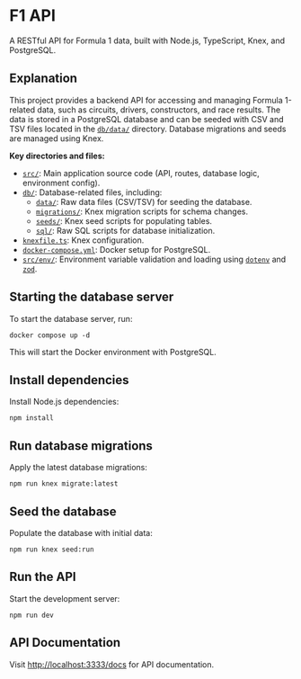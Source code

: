 # F1 API

A RESTful API for Formula 1 data, built with Node.js, TypeScript, Knex, and PostgreSQL.

## Explanation

This project provides a backend API for accessing and managing Formula 1-related data, such as circuits, drivers, constructors, and race results. The data is stored in a PostgreSQL database and can be seeded with CSV and TSV files located in the [`db/data/`](db/data/) directory. Database migrations and seeds are managed using Knex.

**Key directories and files:**

- [`src/`](src/): Main application source code (API, routes, database logic, environment config).
- [`db/`](db/): Database-related files, including:
  - [`data/`](db/data/): Raw data files (CSV/TSV) for seeding the database.
  - [`migrations/`](db/migrations/): Knex migration scripts for schema changes.
  - [`seeds/`](db/seeds/): Knex seed scripts for populating tables.
  - [`sql/`](db/sql/): Raw SQL scripts for database initialization.
- [`knexfile.ts`](knexfile.ts): Knex configuration.
- [`docker-compose.yml`](docker-compose.yml): Docker setup for PostgreSQL.
- [`src/env/`](src/env/): Environment variable validation and loading using [`dotenv`](https://www.npmjs.com/package/dotenv) and [`zod`](https://github.com/colinhacks/zod).

## Starting the database server

To start the database server, run:
```
docker compose up -d
```
This will start the Docker environment with PostgreSQL.

## Install dependencies

Install Node.js dependencies:
```
npm install
```

## Run database migrations

Apply the latest database migrations:
```
npm run knex migrate:latest
```

## Seed the database

Populate the database with initial data:
```
npm run knex seed:run
```

## Run the API

Start the development server:
```
npm run dev
```

## API Documentation

Visit [http://localhost:3333/docs](http://localhost:3333/docs) for API documentation.